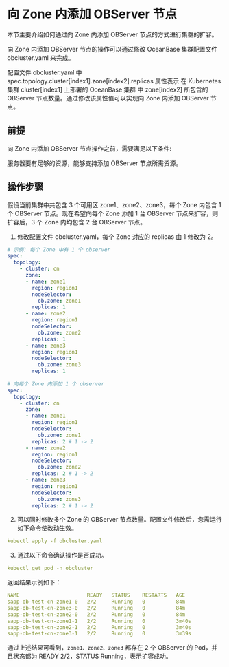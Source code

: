 # 向 Zone 内添加 OBServer 节点

本节主要介绍如何通过向 Zone 内添加 OBServer 节点的方式进行集群的扩容。

向 Zone 内添加 OBServer 节点的操作可以通过修改 OceanBase 集群配置文件 obcluster.yaml 来完成。

配置文件 obcluster.yaml 中 spec.topology.cluster[index1].zone[index2].replicas 属性表示 在 Kubernetes 集群 cluster[index1] 上部署的 OceanBase 集群 中 zone[index2] 所包含的 OBServer 节点数量。通过修改该属性值可以实现向 Zone 内添加 OBServer 节点。

## 前提

向 Zone 内添加 OBServer 节点操作之前，需要满足以下条件:

服务器要有足够的资源，能够支持添加 OBServer 节点所需资源。

## 操作步骤

假设当前集群中共包含 3 个可用区 zone1、zone2、zone3，每个 Zone 内包含 1 个 OBServer 节点。现在希望向每个 Zone 添加 1 台 OBServer 节点来扩容，则扩容后，3 个 Zone 内均包含 2 台 OBServer 节点。

1. 修改配置文件 obcluster.yaml，每个 Zone 对应的 replicas 由 1 修改为 2。

  ```yaml
  # 示例: 每个 Zone 中有 1 个 observer
  spec:
    topology:
      - cluster: cn
        zone:
        - name: zone1
          region: region1
          nodeSelector:
            ob.zone: zone1
          replicas: 1
        - name: zone2
          region: region1
          nodeSelector:
            ob.zone: zone2
          replicas: 1
        - name: zone3
          region: region1
          nodeSelector:
            ob.zone: zone3
          replicas: 1
          
  # 向每个 Zone 内添加 1 个 observer
  spec:
    topology:
      - cluster: cn
        zone:
        - name: zone1
          region: region1
          nodeSelector:
            ob.zone: zone1
          replicas: 2 # 1 -> 2
        - name: zone2
          region: region1
          nodeSelector:
            ob.zone: zone2
          replicas: 2 # 1 -> 2
        - name: zone3
          region: region1
          nodeSelector:
            ob.zone: zone3
          replicas: 2 # 1 -> 2
  ```

2. 可以同时修改多个 Zone 的 OBServer 节点数量。配置文件修改后，您需运行如下命令使改动生效。

  ```yaml
  kubectl apply -f obcluster.yaml
  ```

3. 通过以下命令确认操作是否成功。

  ```yaml
  kubectl get pod -n obcluster
  ```

  返回结果示例如下：

  ```yaml
  NAME                      READY   STATUS    RESTARTS   AGE
  sapp-ob-test-cn-zone1-0   2/2     Running   0          84m
  sapp-ob-test-cn-zone3-0   2/2     Running   0          84m
  sapp-ob-test-cn-zone2-0   2/2     Running   0          84m
  sapp-ob-test-cn-zone1-1   2/2     Running   0          3m40s
  sapp-ob-test-cn-zone2-1   2/2     Running   0          3m40s
  sapp-ob-test-cn-zone3-1   2/2     Running   0          3m39s
  ```

  通过上述结果可看到，`zone1、zone2、zone3` 都存在 2 个 OBServer 的 Pod，并且状态都为 READY 2/2，STATUS  Running，表示扩容成功。
  